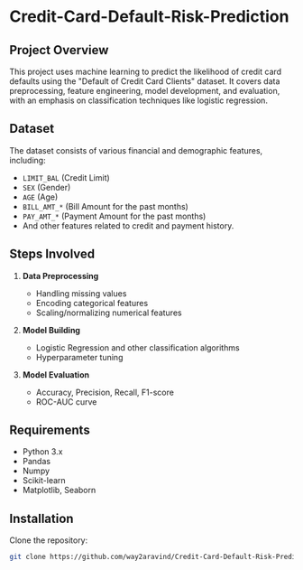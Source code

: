 # Credit-Card-Default-Risk-Prediction

## Project Overview
This project uses machine learning to predict the likelihood of credit card defaults using the "Default of Credit Card Clients" dataset. It covers data preprocessing, feature engineering, model development, and evaluation, with an emphasis on classification techniques like logistic regression.

## Dataset
The dataset consists of various financial and demographic features, including:
- `LIMIT_BAL` (Credit Limit)
- `SEX` (Gender)
- `AGE` (Age)
- `BILL_AMT_*` (Bill Amount for the past months)
- `PAY_AMT_*` (Payment Amount for the past months)
- And other features related to credit and payment history.

## Steps Involved
1. **Data Preprocessing**  
   - Handling missing values
   - Encoding categorical features
   - Scaling/normalizing numerical features

2. **Model Building**  
   - Logistic Regression and other classification algorithms
   - Hyperparameter tuning

3. **Model Evaluation**  
   - Accuracy, Precision, Recall, F1-score
   - ROC-AUC curve

## Requirements
- Python 3.x
- Pandas
- Numpy
- Scikit-learn
- Matplotlib, Seaborn

## Installation

Clone the repository:
```bash
git clone https://github.com/way2aravind/Credit-Card-Default-Risk-Prediction.git
```

